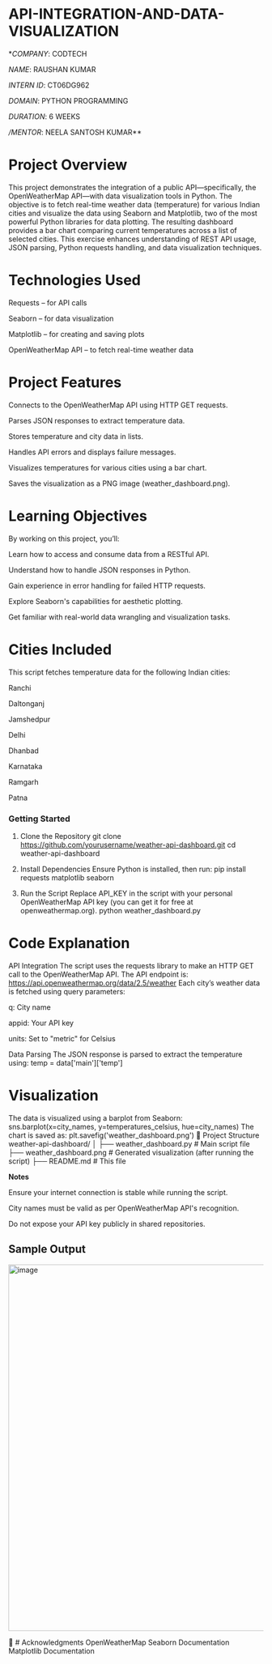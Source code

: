 # API-INTEGRATION-AND-DATA-VISUALIZATION

**COMPANY*: CODTECH

*NAME*: RAUSHAN KUMAR

*INTERN ID*: CT06DG962

*DOMAIN*: PYTHON PROGRAMMING

*DURATION*: 6 WEEKS

*/MENTOR*: NEELA SANTOSH KUMAR**


 # Project Overview

This project demonstrates the integration of a public API—specifically, the OpenWeatherMap API—with data visualization tools in Python. The objective is to fetch real-time weather data (temperature) for various Indian cities and visualize the data using Seaborn and Matplotlib, two of the most powerful Python libraries for data plotting.
The resulting dashboard provides a bar chart comparing current temperatures across a list of selected cities. This exercise enhances understanding of REST API usage, JSON parsing, Python requests handling, and data visualization techniques.

# Technologies Used



Requests – for API calls

Seaborn – for data visualization

Matplotlib – for creating and saving plots

OpenWeatherMap API – to fetch real-time weather data

 # Project Features
 


Connects to the OpenWeatherMap API using HTTP GET requests.

Parses JSON responses to extract temperature data.

Stores temperature and city data in lists.

Handles API errors and displays failure messages.

Visualizes temperatures for various cities using a bar chart.

Saves the visualization as a PNG image (weather_dashboard.png).


# Learning Objectives



By working on this project, you’ll:

Learn how to access and consume data from a RESTful API.

Understand how to handle JSON responses in Python.

Gain experience in error handling for failed HTTP requests.

Explore Seaborn's capabilities for aesthetic plotting.

Get familiar with real-world data wrangling and visualization tasks.

 # Cities Included

 

 
This script fetches temperature data for the following Indian cities:

Ranchi

Daltonganj

Jamshedpur

Delhi

Dhanbad

Karnataka

Ramgarh

Patna


### Getting Started




1. Clone the Repository
git clone https://github.com/yourusername/weather-api-dashboard.git
cd weather-api-dashboard

2. Install Dependencies
Ensure Python is installed, then run:
pip install requests matplotlib seaborn

3. Run the Script
Replace API_KEY in the script with your personal OpenWeatherMap API key (you can get it for free at openweathermap.org).
python weather_dashboard.py

# Code Explanation


API Integration
The script uses the requests library to make an HTTP GET call to the OpenWeatherMap API. The API endpoint is:
https://api.openweathermap.org/data/2.5/weather
Each city’s weather data is fetched using query parameters:

q: City name

appid: Your API key

units: Set to "metric" for Celsius

Data Parsing
The JSON response is parsed to extract the temperature using:
temp = data['main']['temp']

# Visualization



The data is visualized using a barplot from Seaborn:
sns.barplot(x=city_names, y=temperatures_celsius, hue=city_names)
The chart is saved as:
plt.savefig('weather_dashboard.png')
📂 Project Structure
weather-api-dashboard/
│
├── weather_dashboard.py       # Main script file
├── weather_dashboard.png      # Generated visualization (after running the script)
├── README.md                  # This file

**Notes**



Ensure your internet connection is stable while running the script.

City names must be valid as per OpenWeatherMap API's recognition.

Do not expose your API key publicly in shared repositories.

## Sample Output




<img width="976" height="724" alt="image" src="https://github.com/user-attachments/assets/590aa64b-d5dd-45c3-9f82-67a420319a7a" />

🤝 # Acknowledgments
OpenWeatherMap
Seaborn Documentation
Matplotlib Documentation

